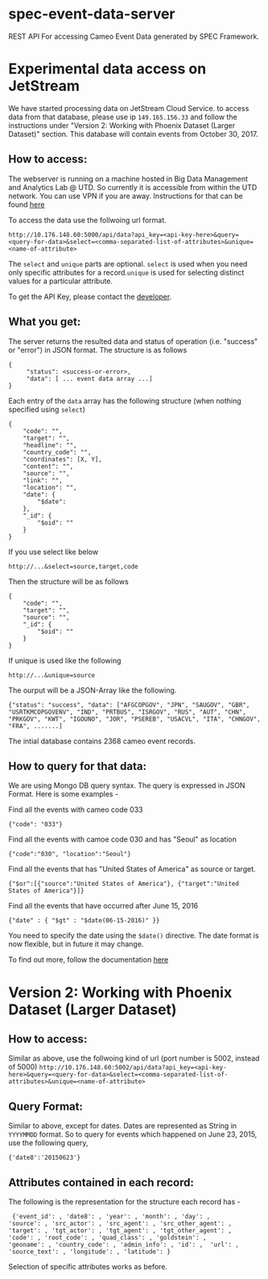 # spec-event-data-server
REST API For accessing Cameo Event Data generated by SPEC Framework. 

# Experimental data access on JetStream
We have started processing data on JetStream Cloud Service. to access data from that database, please use ip `149.165.156.33` and follow the instructions under "Version 2: Working with Phoenix Dataset (Larger Dataset)" section. This database will contain events from October 30, 2017. 

## How to access:
The webserver is running on a machine hosted in Big Data Management and Analytics Lab @ UTD. So currently it is accessible from within the UTD network. You can use VPN if you are away. Instructions for that can be found [here](http://www.utdallas.edu/oit/vpn/) 

To access the data use the follwoing url format.

`http://10.176.148.60:5000/api/data?api_key=<api-key-here>&query=<query-for-data>&select=<comma-separated-list-of-attributes>&unique=<name-of-attribute>`

The `select` and `unique` parts are optional. `select` is used when you need only specific attributes for a record.`unique` is used for selecting distinct values for a particular attribute.

To get the API Key, please contact the [developer](mailto:sxs149331@utdallas.edu?subject=Request%20for%20API%20Access%20-%20SPEC%20Event%20Data%20Server).

## What you get:

The server returns the resulted data and status of operation (i.e. "success" or "error") in JSON format. The structure is as follows
```
{
     "status": <success-or-error>, 
     "data": [ ... event data array ...]
}
```
Each entry of the `data` array has the following structure (when nothing specified using `select`)
```
{
	"code": "",
	"target": "",
	"headline": "",
	"country_code": "",
	"coordinates": [X, Y],
	"content": "",
	"source": "",
	"link": "",
	"location": "",
	"date": {
		"$date": 
	},
	"_id": {
		"$oid": ""
	}
}
```
If you use select like below

`http://...&select=source,target,code`

Then the structure will be as follows

```
{
	"code": "",
	"target": "",
	"source": "",
	"_id": {
		"$oid": ""
	}
}
```

If unique is used like the following

`http://...&unique=source`

The ourput will be a JSON-Array like the following.
```
{"status": "success", "data": ["AFGCOPGOV", "JPN", "SAUGOV", "GBR", "USRTKMCOPGOVENV", "IND", "PRTBUS", "ISRGOV", "RUS", "AUT", "CHN", "PRKGOV", "KWT", "IGOUNO", "JOR", "PSEREB", "USACVL", "ITA", "CHNGOV", "FRA", .......]
```

The intial database contains 2368 cameo event records.

## How to query for that data:

We are using Mongo DB query syntax. The query is expressed in JSON Format. Here is some examples - 

Find all the events with cameo code 033

`{"code": "033"}`

Find all the events with camoe code 030 and has "Seoul" as location

`{"code":"030", "location":"Seoul"}`

Find all the events that has "United States of America" as source or target.

`{"$or":[{"source":"United States of America"}, {"target":"United States of America"}]}`

Find all the events that have occurred after June 15, 2016

`{"date" : { "$gt" : "$date(06-15-2016)" }}`

You need to specify the date using the `$date()` directive. The date format is now flexible, but in future it may change. 

To find out more, follow the documentation [here](https://docs.mongodb.com/getting-started/python/query/)

# Version 2: Working with Phoenix Dataset (Larger Dataset)

## How to access:

Similar as above, use the follwoing kind of url (port number is 5002, instead of 5000)
`http://10.176.148.60:5002/api/data?api_key=<api-key-here>&query=<query-for-data>&select=<comma-separated-list-of-attributes>&unique=<name-of-attribute>`

## Query Format:
Similar to above, except for dates. Dates are represented as String in `YYYYMMDD` format. So to query for events which happened on June 23, 2015, use the following query,

`{'date8':'20150623'}`

## Attributes contained in each record:
The following is the representation for the structure each record has - 
```
 {'event_id': , 'date8': , 'year': , 'month': , 'day': ,
'source': , 'src_actor': , 'src_agent': , 'src_other_agent': ,
'target': , 'tgt_actor': , 'tgt_agent': , 'tgt_other_agent': ,
'code': , 'root_code': , 'quad_class': , 'goldstein': ,
'geoname': , 'country_code': , 'admin_info': , 'id': ,  'url': ,
'source_text': , 'longitude': , 'latitude': }
```

Selection of specific attributes works as before.








